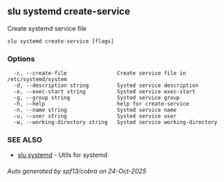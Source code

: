 ## slu systemd create-service

Create systemd service file

```
slu systemd create-service [flags]
```

### Options

```
  -c, --create-file                Create service file in /etc/systemd/system
  -d, --description string         Systed service description
  -e, --exec-start string          Systed service exec-start
  -g, --group string               Systed service group
  -h, --help                       help for create-service
  -n, --name string                Systed service name
  -u, --user string                Systed service user
  -w, --working-directory string   Systed service working-directory
```

### SEE ALSO

* [slu systemd](slu_systemd.md)	 - Utils for systemd

###### Auto generated by spf13/cobra on 24-Oct-2025

